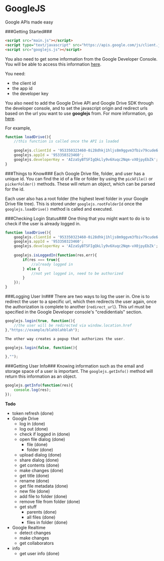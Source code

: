 GoogleJS
======
Google APIs made easy

###Getting Started###
```html
<script src="main.js"></script>
<script type="text/javascript" src="https://apis.google.com/js/client.js?onload=loadDrive"></script>
<script src="googlejs.js"></script>
```

You also need to get some information from the Google Developer Console. You will be able to access this information [here](https://console.developers.google.com/project).

You need:
+ the client id
+ the app id
+ the developer key

You also need to add the Google Drive API and Google Drive SDK through the developer console, and to set the javascript origin and redirect urls based on the url you want to use **googlejs** from. For more information, go [here](https://developers.google.com/drive/web/enable-sdk). 

For example,

```javascript
function loadDrive(){
	//this function is called once the API is loaded
	
	googlejs.clientId = '953350323460-0i28dhkj1hljs8m9ggvm3fbiv79cude6.apps.googleusercontent.com';
	googlejs.appId = '953350323460';
	googlejs.developerKey = 'AIzaSyBTSFIgQkLly9v6Xuqc2Nqm-vX0jpyEbZk';
}
```

###Things to Know###
Each Google Drive file, folder, and user has a unique id. You can find the id of a file or folder by using the `pickFile()` or `pickerFolder()` methods. These will return an object, which can be parsed for the id.

Each user also has a root folder (the highest level folder in your Google Drive file tree). This is stored under `googlejs.rootFolderId` once the `googlejs.loadDrive()` method is called and executed.

###Checking Login Status###
One thing that you might want to do is to check if the user is already logged in.

```javascript
function loadDrive(){
	googlejs.clientId = '953350323460-0i28dhkj1hljs8m9ggvm3fbiv79cude6.apps.googleusercontent.com';
	googlejs.appId = '953350323460';
	googlejs.developerKey = 'AIzaSyBTSFIgQkLly9v6Xuqc2Nqm-vX0jpyEbZk';
	
	googlejs.isLoggedIn(function(res,err){
		if(res === true){
			//already logged in
		} else {
			//not yet logged in, need to be authorized
		}
	});
}
```

###Logging User In###
There are two ways to log the user in. One is to redirect the user to a specific url, which then redirects the user again, once the authorization is complete to another (`redirect_url`). This url must be specified in the Google Developer console's "credidentials" section.

```javascript
googlejs.login(true, function(){
	//the user will be redirected via window.location.href
},"https://example/blahblahblah");

The other way creates a popup that authorizes the user.

googlejs.login(false, function(){
	
},"");
```

###Getting User Info###
Knowing information such as the email and storage space of a user is important. The `googlejs.getInfo()` method will return this information as an object.

```javascript
googlejs.getInfo(function(res){
	console.log(res);
});
```

**Todo**
+ token refresh (done)
+ Google Drive
  + log in (done)
  + log out (done)
  + check if logged in (done)
  + open file dialog (done)
  	+ file (done)
  	+ folder (done)
  + upload dialog (done)
  + share dialog (done)
  + get contents (done)
  + make changes (done)
  + get title (done)
  + rename (done)
  + get file metadata (done)
  + new file (done)
  + add file to folder (done)
  + remove file from folder (done)
  + get stuff
  	+ parents  (done)
  	+ all files (done)
  	+ files in folder (done)
+ Google Realtime
  + detect changes
  + make changes
  + get collaborators
+ info
  + get user info (done)
